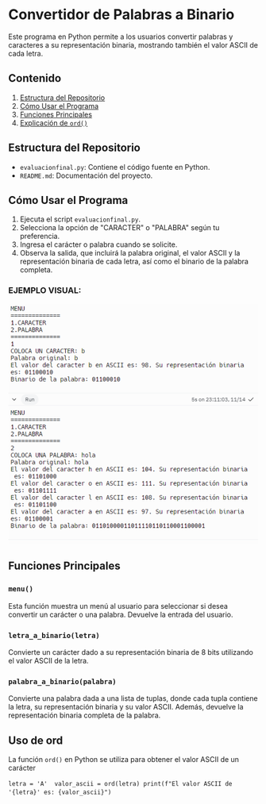 ﻿# Convertidor de Palabras a Binario

Este programa en Python permite a los usuarios convertir palabras y caracteres a su representación binaria, mostrando también el valor ASCII de cada letra.

## Contenido

1. [Estructura del Repositorio](#estructura-del-repositorio)
2. [Cómo Usar el Programa](#cómo-usar-el-programa)
3. [Funciones Principales](#funciones-principales)
4. [Explicación de `ord()`](#explicación-de-ord)

## Estructura del Repositorio

- `evaluacionfinal.py`: Contiene el código fuente en Python.
- `README.md`: Documentación del proyecto.

## Cómo Usar el Programa

1. Ejecuta el script `evaluacionfinal.py`.
2. Selecciona la opción de "CARACTER" o "PALABRA" según tu preferencia.
3. Ingresa el carácter o palabra cuando se solicite.
4. Observa la salida, que incluirá la palabra original, el valor ASCII y la representación binaria de cada letra, así como el binario de la palabra completa.

### EJEMPLO VISUAL:
![EJEMPLODEUSO](https://github.com/Nicolle2702/HERRAMIENTAS-FINAL/blob/main/imagen_2023-11-14_231137259.png)

## Funciones Principales

### `menu()`

Esta función muestra un menú al usuario para seleccionar si desea convertir un carácter o una palabra. Devuelve la entrada del usuario.

### `letra_a_binario(letra)`

Convierte un carácter dado a su representación binaria de 8 bits utilizando el valor ASCII de la letra.

### `palabra_a_binario(palabra)`

Convierte una palabra dada a una lista de tuplas, donde cada tupla contiene la letra, su representación binaria y su valor ASCII. Además, devuelve la representación binaria completa de la palabra.

## Uso de ord
La función `ord()` en Python se utiliza para obtener el valor ASCII  de un carácter

`letra = 'A' 
valor_ascii = ord(letra) print(f"El valor ASCII de '{letra}' es: {valor_ascii}")`


